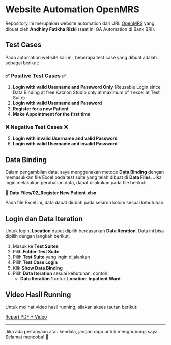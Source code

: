 # Website Automation OpenMRS

Repository ini merupakan website automation dari URL [OpenMRS](https://o2.openmrs.org/openmrs/login.htm) yang dibuat oleh **Andhiny Fatikha Rizki** (saat ini QA Automation di Bank BRI).

## Test Cases
Pada automation website kali ini, beberapa test case yang dibuat adalah sebagai berikut:

### ✅ Positive Test Cases ✅
1. **Login with valid Username and Password Only**
(Reusable Login since Data Binding at free Katalon Studio only at maximum of 1 excel at Test Suite)
2. **Login with valid Username and Password**
3. **Register for a new Patient**
4. **Make Appointment for the first time**

### ❌ Negative Test Cases ❌
5. **Login with invalid Username and valid Password**
6. **Login with valid Username and invalid Password**

## Data Binding
Dalam pengambilan data, saya menggunakan metode **Data Binding** dengan memasukkan file Excel pada test suite yang telah dibuat di **Data Files**. Jika ingin melakukan perubahan data, dapat dilakukan pada file berikut:

📂 **Data Files/02_Register New Patient.xlsx**

Pada file Excel ini, data dapat diubah pada seluruh kolom sesuai kebutuhan.

## Login dan Data Iteration
Untuk login, **Location** dapat dipilih berdasarkan **Data Iteration**. Data ini bisa dipilih dengan langkah berikut:

1. Masuk ke **Test Suites**
2. Pilih **Folder Test Suite**
3. Pilih **Test Suite** yang ingin dijalankan
4. Pilih **Test Case Login**
5. Klik **Show Data Binding**
6. Pilih **Data Iteration** sesuai kebutuhan, contoh:
   - **Data Iteration 1** untuk **Location: Inpatient Ward**

## Video Hasil Running
Untuk melihat video hasil running, silakan akses tautan berikut:

[Report PDF + Video](https://drive.google.com/drive/folders/1LhpJNlToOHZHUzgc_Dv4H8jBpXzoYgnE?usp=drive_link)

---

Jika ada pertanyaan atau kendala, jangan ragu untuk menghubungi saya. Selamat mencoba! 🚀
